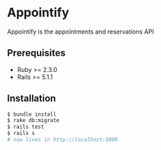 # Appointify
Appointify is the appointments and reservations API

## Prerequisites
* Ruby >= 2.3.0
* Rails >= 5.1.1

## Installation

```bash
$ bundle install
$ rake db:migrate
$ rails test
$ rails s
# now lives in http://localhost:3000



